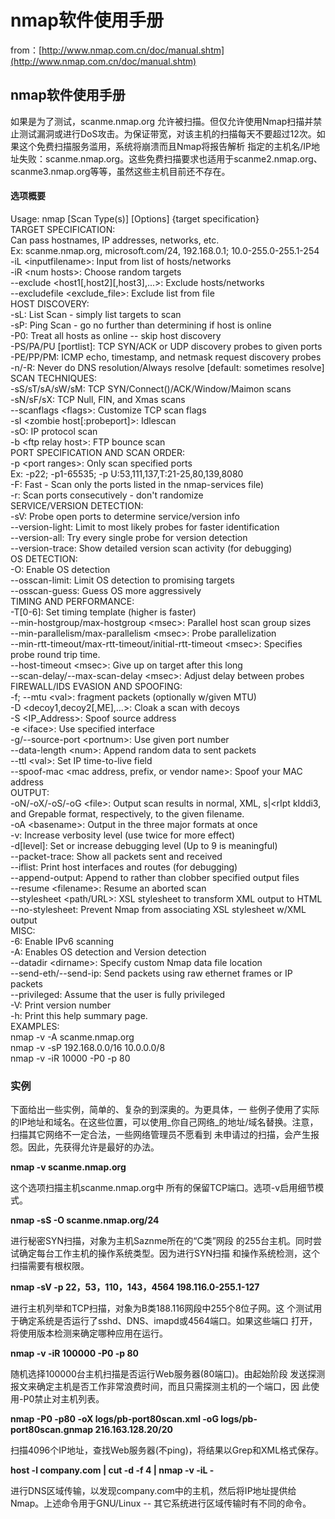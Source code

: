# nmap软件使用手册

from：[http://www.nmap.com.cn/doc/manual.shtm](http://www.nmap.com.cn/doc/manual.shtm)

## nmap软件使用手册

如果是为了测试，scanme.nmap.org 允许被扫描。但仅允许使用Nmap扫描并禁止测试漏洞或进行DoS攻击。为保证带宽，对该主机的扫描每天不要超过12次。如果这个免费扫描服务滥用，系统将崩溃而且Nmap将报告解析 指定的主机名/IP地址失败：scanme.nmap.org。这些免费扫描要求也适用于scanme2.nmap.org、 scanme3.nmap.org等等，虽然这些主机目前还不存在。

#### 选项概要

Usage: nmap \[Scan Type\(s\)\] \[Options\] {target specification}  
TARGET SPECIFICATION:  
Can pass hostnames, IP addresses, networks, etc.  
Ex: scanme.nmap.org, microsoft.com/24, 192.168.0.1; 10.0-255.0-255.1-254  
-iL &lt;inputfilename&gt;: Input from list of hosts/networks  
-iR &lt;num hosts&gt;: Choose random targets  
--exclude &lt;host1\[,host2\]\[,host3\],...&gt;: Exclude hosts/networks  
--excludefile &lt;exclude\_file&gt;: Exclude list from file  
HOST DISCOVERY:  
-sL: List Scan - simply list targets to scan  
-sP: Ping Scan - go no further than determining if host is online  
-P0: Treat all hosts as online -- skip host discovery  
-PS/PA/PU \[portlist\]: TCP SYN/ACK or UDP discovery probes to given ports  
-PE/PP/PM: ICMP echo, timestamp, and netmask request discovery probes  
-n/-R: Never do DNS resolution/Always resolve \[default: sometimes resolve\]  
SCAN TECHNIQUES:  
-sS/sT/sA/sW/sM: TCP SYN/Connect\(\)/ACK/Window/Maimon scans  
-sN/sF/sX: TCP Null, FIN, and Xmas scans  
--scanflags &lt;flags&gt;: Customize TCP scan flags  
-sI &lt;zombie host\[:probeport\]&gt;: Idlescan  
-sO: IP protocol scan  
-b &lt;ftp relay host&gt;: FTP bounce scan  
PORT SPECIFICATION AND SCAN ORDER:  
-p &lt;port ranges&gt;: Only scan specified ports  
Ex: -p22; -p1-65535; -p U:53,111,137,T:21-25,80,139,8080  
-F: Fast - Scan only the ports listed in the nmap-services file\)  
-r: Scan ports consecutively - don't randomize  
SERVICE/VERSION DETECTION:  
-sV: Probe open ports to determine service/version info  
--version-light: Limit to most likely probes for faster identification  
--version-all: Try every single probe for version detection  
--version-trace: Show detailed version scan activity \(for debugging\)  
OS DETECTION:  
-O: Enable OS detection  
--osscan-limit: Limit OS detection to promising targets  
--osscan-guess: Guess OS more aggressively  
TIMING AND PERFORMANCE:  
-T\[0-6\]: Set timing template \(higher is faster\)  
--min-hostgroup/max-hostgroup &lt;msec&gt;: Parallel host scan group sizes  
--min-parallelism/max-parallelism &lt;msec&gt;: Probe parallelization  
--min-rtt-timeout/max-rtt-timeout/initial-rtt-timeout &lt;msec&gt;: Specifies  
probe round trip time.  
--host-timeout &lt;msec&gt;: Give up on target after this long  
--scan-delay/--max-scan-delay &lt;msec&gt;: Adjust delay between probes  
FIREWALL/IDS EVASION AND SPOOFING:  
-f; --mtu &lt;val&gt;: fragment packets \(optionally w/given MTU\)  
-D &lt;decoy1,decoy2\[,ME\],...&gt;: Cloak a scan with decoys  
-S &lt;IP\_Address&gt;: Spoof source address  
-e &lt;iface&gt;: Use specified interface  
-g/--source-port &lt;portnum&gt;: Use given port number  
--data-length &lt;num&gt;: Append random data to sent packets  
--ttl &lt;val&gt;: Set IP time-to-live field  
--spoof-mac &lt;mac address, prefix, or vendor name&gt;: Spoof your MAC address  
OUTPUT:  
-oN/-oX/-oS/-oG &lt;file&gt;: Output scan results in normal, XML, s\|&lt;rIpt kIddi3,  
and Grepable format, respectively, to the given filename.  
-oA &lt;basename&gt;: Output in the three major formats at once  
-v: Increase verbosity level \(use twice for more effect\)  
-d\[level\]: Set or increase debugging level \(Up to 9 is meaningful\)  
--packet-trace: Show all packets sent and received  
--iflist: Print host interfaces and routes \(for debugging\)  
--append-output: Append to rather than clobber specified output files  
--resume &lt;filename&gt;: Resume an aborted scan  
--stylesheet &lt;path/URL&gt;: XSL stylesheet to transform XML output to HTML  
--no-stylesheet: Prevent Nmap from associating XSL stylesheet w/XML output  
MISC:  
-6: Enable IPv6 scanning  
-A: Enables OS detection and Version detection  
--datadir &lt;dirname&gt;: Specify custom Nmap data file location  
--send-eth/--send-ip: Send packets using raw ethernet frames or IP packets  
--privileged: Assume that the user is fully privileged  
-V: Print version number  
-h: Print this help summary page.  
EXAMPLES:  
nmap -v -A scanme.nmap.org  
nmap -v -sP 192.168.0.0/16 10.0.0.0/8  
nmap -v -iR 10000 -P0 -p 80

### 实例

下面给出一些实例，简单的、复杂的到深奥的。为更具体，一 些例子使用了实际的IP地址和域名。在这些位置，可以使用_你自己网络_的地址/域名替换。注意，扫描其它网络不一定合法，一些网络管理员不愿看到 未申请过的扫描，会产生报怨。因此，先获得允许是最好的办法。

**nmap -v scanme.nmap.org**

这个选项扫描主机scanme.nmap.org中 所有的保留TCP端口。选项-v启用细节模式。

**nmap -sS -O scanme.nmap.org/24**

进行秘密SYN扫描，对象为主机Saznme所在的“C类”网段 的255台主机。同时尝试确定每台工作主机的操作系统类型。因为进行SYN扫描 和操作系统检测，这个扫描需要有根权限。

**nmap -sV -p 22，53，110，143，4564 198.116.0-255.1-127**

进行主机列举和TCP扫描，对象为B类188.116网段中255个8位子网。这 个测试用于确定系统是否运行了sshd、DNS、imapd或4564端口。如果这些端口 打开，将使用版本检测来确定哪种应用在运行。

**nmap -v -iR 100000 -P0 -p 80**

随机选择100000台主机扫描是否运行Web服务器\(80端口\)。由起始阶段 发送探测报文来确定主机是否工作非常浪费时间，而且只需探测主机的一个端口，因 此使用-P0禁止对主机列表。

**nmap -P0 -p80 -oX logs/pb-port80scan.xml -oG logs/pb-port80scan.gnmap 216.163.128.20/20**

扫描4096个IP地址，查找Web服务器\(不ping\)，将结果以Grep和XML格式保存。

**host -l company.com \| cut -d -f 4 \| nmap -v -iL -**

进行DNS区域传输，以发现company.com中的主机，然后将IP地址提供给 Nmap。上述命令用于GNU/Linux -- 其它系统进行区域传输时有不同的命令。

